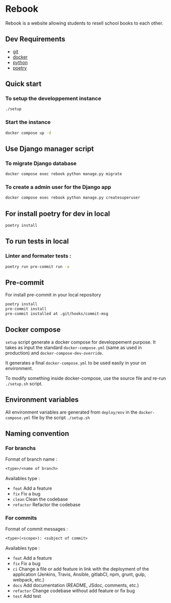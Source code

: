 # Rebook

Rebook is a website allowing students to resell school books to each other.

## Dev Requirements

- [git](https://git-scm.com/book/fr/v2/D%C3%A9marrage-rapide-Installation-de-Git)
- [docker](https://docs.docker.com/engine/install/ubuntu/)
- [python](https://vegastack.com/tutorials/how-to-install-python-3-11-on-ubuntu-22-04/)
- [poetry](https://pypi.org/project/poetry/)

## Quick start

### To setup the developpement instance

```bash
./setup
```

### Start the instance

```bash
docker compose up -d
```

## Use Django manager script

### To migrate Django database

```bash
docker compose exec rebook python manage.py migrate
```

### To create a admin user for the Django app

```bash
docker compose exec rebook python manage.py createsuperuser
```

## For install poetry for dev in local

```bash
poetry install
```

## To run tests in local

### Linter and formater tests :

```sh
poetry run pre-commit run -a
```

## Pre-commit

For install pre-commit in your local repository

```bash
poetry install
pre-commit install
pre-commit installed at .git/hooks/commit-msg
```

## Docker compose

`setup` script generate a docker compose for developpement purpose. It takes as input the standard `docker-compose.yml` (same as used in production) and `docker-compose-dev-override`.

It generates a final `docker-compose.yml` to be used easily in your on environment.

To modify something inside docker-compose, use the source file and re-run `./setup.sh` script.

## Environment variables

All environment variables are generated from `deploy/env` in the `docker-compose.yml` file by the script `./setup.sh`

## Naming convention

### For branchs

Format of branch name :
```txt
<type>/<name of branch>
```

Availables type :

- `feat` Add a feature
- `fix` Fix a bug
- `clean` Clean the codebase
- `refactor` Refactor the codebase

### For commits

Format of commit messages :

```txt
<type>(<scope>): <subject of commit>
```

Availables type :

- `feat` Add a feature
- `fix` Fix a bug
- `ci` Change a file or add feature in link with the deployment of the application (Jenkins, Travis, Ansible, gitlabCI, npm, grunt, gulp, webpack, etc.)
- `docs` Add documentation (README, JSdoc, comments, etc.)
- `refactor` Change codebase without add feature or fix bug
- `test` Add test
